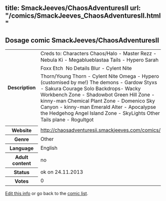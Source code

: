 title: SmackJeeves/ChaosAdventuresII
url: "/comics/SmackJeeves_ChaosAdventuresII.html"
---
Dosage comic SmackJeeves/ChaosAdventuresII
-----------------------------------------

<p id="msg"></p>
<script type="text/javascript">
if (window.location.search === '?edit_info_mail=sent_ok') {
  var elem = document.getElementById("msg");
  elem.innerHTML = 'Edited information sucessfully sent for review, which is usually done daily. Thanks!';
  elem.className = 'ok';
}
</script>
<table class="comicinfo">
<tr>
<th>Description</th><td>Creds to: Characters Chaos/Halo - Master Rezz - Nebula Ki - Megablueblastaa Tails - Hypero Sarah  Foxx Etch  No Details Blur - Cylent Nite Thorn/Young Thorn - Cylent Nite Omega - Hypero (customised by me!) The demons - Gardow Styxs - Sakura Courage Solo Backdrops- Wacky Workbench Zone - Shadowbot Green Hill Zone - kinny-man Chemical Plant Zone - Domenico Sky Canyon - kinny-man Emerald Alter - Apocalypse the Hedgehog Angel Island Zone - SkyLights Other Tails plane - Rogultgot</td>
</tr>
<tr>
<th>Website</th><td><a href="http://chaosadventuresii.smackjeeves.com/comics/">http://chaosadventuresii.smackjeeves.com/comics/</a></td>
</tr>
<tr>
<th>Genre</th><td>Other</td>
</tr>
<tr>
<th>Language</th><td>English</td>
</tr>
<tr>
<th>Adult content</th><td>no</td>
</tr>
<tr>
<th>Status</th><td>ok on 24.11.2013</td>
</tr>
<tr>
<th>Votes</th><td>0</td>
</tr>
</table>

[Edit this info](SmackJeeves_ChaosAdventuresII_edit.html) or go back to the [comic list](../comic-index.html).
